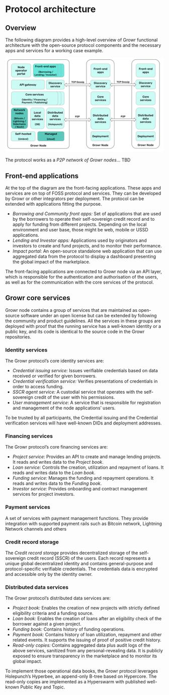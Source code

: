 # Protocol architecture

## Overview

The following diagram provides a high-level overview of Growr functional architecture with the open-source protocol components and the necessary apps and services for a working case example.

![Architecture](../images/growr-architecture.svg)

The protocol works as a _P2P network of Growr nodes_... TBD

## Front-end applications

At the top of the diagram are the front-facing applications. These apps and services are on top of FOSS protocol and services. They can be developed by Growr or other integrators per deployment. The protocol can be extended with applications fitting the purpose.

- _Borrowing and Community front apps:_ Set of applications that are used by the borrowers to operate their self-sovereign credit record and to apply for funding from different projects. Depending on the local environment and user base, those might be web, mobile or USSD applications.
- _Lending and Investor apps:_ Applications used by originators and investors to create and fund projects, and to monitor their performance.
- _Impact portal:_ An open-source standalone web application that can use aggregated data from the protocol to display a dashboard presenting the global impact of the marketplace.

The front-facing applications are connected to Growr node via an API layer, which is responsible for the authentication and authorisation of the users, as well as for the communication with the core services of the protocol.

## Growr core services

Growr node contains a group of services that are maintained as open-source software under an open license but can be extended by following the community and product guidelines.
All the services in these groups are deployed with proof that the running service has a well-known identity or a public key, and its code is identical to the source code in the Growr repositories.

### Identity services

The Growr protocol’s core identity services are:

- _Credential issuing service:_ Issues verifiable credentials based on data received or verified for given borrowers.
- _Credential verification service:_ Verifies presentations of credentials in order to access funding.
- _SSCR agent service:_ A custodial service that operates with the self-sovereign credit of the user with his permissions.
- _User management service_: A service that is responsible for registration and management of the node applications’ users.

To be trusted by all participants, the Credential issuing and the Credential verification services will have well-known DIDs and deployment addresses.

### Financing services

The Growr protocol’s core financing services are:

- _Project service:_ Provides an API to create and manage lending projects. It reads and writes data to the _Project book_.
- _Loan service:_ Controls the creation, utilization and repayment of loans. It reads and writes data to the _Loan book_.
- _Funding service:_ Manages the funding and repayment operations. It reads and writes data to the _Funding book_.
- _Investor service:_ Provides onboarding and contract management services for project investors.

### Payment services

A set of services with payment management functions. They provide integration with supported payment rails such as Bitcoin network, Lightning Network channels and others

### Credit record storage

The _Credit record storage_ provides decentralized storage of the self-sovereign credit record (SSCR) of the users. Each record represents a unique global decentralized identity and contains general-purpose and protocol-specific verifiable credentials. The credentials data is encrypted and accessible only by the identity owner.

### Distributed data services

The Growr protocol’s distributed data services are:

- _Project book:_ Enables the creation of new projects with strictly defined eligibility criteria and a funding source.
- _Loan book:_ Enables the creation of loans after an eligibility check of the borrower against a given project.
- _Funding book:_ Contains history of funding operations.
- _Payment book:_ Contains history of loan utilization, repayment and other related events. It supports the issuing of proof of positive credit history.
- _Read-only copies:_ Contains aggregated data plus audit logs of the above services, sanitized from any personal-revealing data. It is publicly exposed to ensure transparency in the marketplace and to monitor its global impact.

To implement those operational data books, the Growr protocol leverages Holepunch’s Hyperbee, an append-only B-tree based on Hypercore. The read-only copies are implemented as a Hyperswarm with published well-known Public Key and Topic.

<div style="page-break-after: always;"></div>
